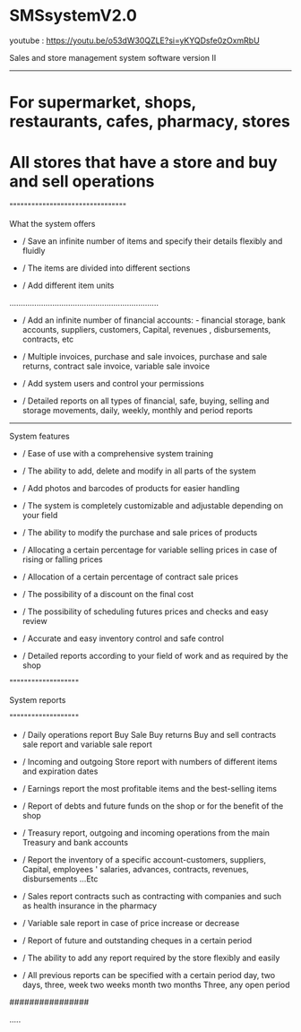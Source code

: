 # SMSsystemV2.0
youtube : https://youtu.be/o53dW30QZLE?si=yKYQDsfe0zOxmRbU

Sales and store management system software version II

*******************************

# For supermarket, shops, restaurants, cafes, pharmacy, stores

# All stores that have a store and buy and sell operations

""""""""""""""""""""""""""""""""

What the system offers

+ / Save an infinite number of items and specify their details flexibly and fluidly

+ / The items are divided into different sections

+ / Add different item units

..................................................................

+ / Add an infinite number of financial accounts: - financial storage, bank accounts, suppliers, customers, Capital, revenues , disbursements, contracts, etc

+ / Multiple invoices, purchase and sale invoices, purchase and sale returns, contract sale invoice, variable sale invoice

+ / Add system users and control your permissions

+ / Detailed reports on all types of financial, safe, buying, selling and storage movements, daily, weekly, monthly and period reports

**************************************

System features

+ / Ease of use with a comprehensive system training

+ / The ability to add, delete and modify in all parts of the system

+ / Add photos and barcodes of products for easier handling

+ / The system is completely customizable and adjustable depending on your field

+ / The ability to modify the purchase and sale prices of products

+ / Allocating a certain percentage for variable selling prices in case of rising or falling prices

+ / Allocation of a certain percentage of contract sale prices

+ / The possibility of a discount on the final cost

+ / The possibility of scheduling futures prices and checks and easy review

+ / Accurate and easy inventory control and safe control

+ / Detailed reports according to your field of work and as required by the shop

"""""""""""""""""""

System reports

"""""""""""""""""""

+ / Daily operations report Buy Sale Buy returns Buy and sell contracts sale report and variable sale report

+ / Incoming and outgoing Store report with numbers of different items and expiration dates

+ / Earnings report the most profitable items and the best-selling items

+ / Report of debts and future funds on the shop or for the benefit of the shop

+ / Treasury report, outgoing and incoming operations from the main Treasury and bank accounts

+ / Report the inventory of a specific account-customers, suppliers, Capital, employees ' salaries, advances, contracts, revenues, disbursements ...Etc

+ / Sales report contracts such as contracting with companies and such as health insurance in the pharmacy

+ / Variable sale report in case of price increase or decrease

+ / Report of future and outstanding cheques in a certain period

+ / The ability to add any report required by the store flexibly and easily

+ / All previous reports can be specified with a certain period day, two days, three, week two weeks month two months Three, any open period

################

.....
